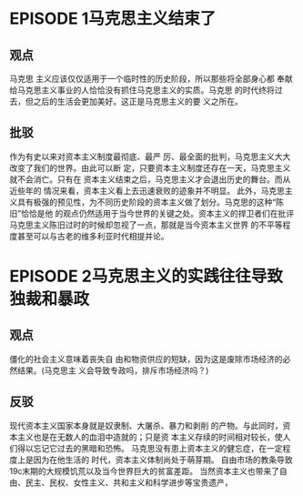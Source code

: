 # EPISODE 1马克思主义结束了
## 观点
⻢克思 主义应该仅仅适⽤于⼀个临时性的历史阶段，所以那些将全部⾝⼼都 奉献给⻢克思主义事业的⼈恰恰没有抓住⻢克思主义的实质。⻢克思 的时代终将过去，但之后的⽣活会更加美好。这正是⻢克思主义的要 义之所在。
## 批驳
作为有史以来对资本主义制度最彻底、最严 厉、最全⾯的批判，⻢克思主义⼤⼤改变了我们的世界。由此可以断 定，只要资本主义制度还存在⼀天，⻢克思主义就不会消亡。只有在 资本主义结束之后，⻢克思主义才会退出历史的舞台。⽽从近些年的 情况来看，资本主义看上去迅速衰败的迹象并不明显。
此外，马克思主义具有极强的预见性，为不同历史阶段的资本主义做了划分。⻢克思的这种“陈旧”恰恰是他 的观点仍然适⽤于当今世界的关键之处。资本主义的捍卫者们在批评 ⻢克思主义陈旧过时的时候却忽视了⼀点，那就是当今资本主义世界 的不平等程度甚⾄可以与古⽼的维多利亚时代相提并论。
# EPISODE 2马克思主义的实践往往导致独裁和暴政
## 观点
僵化的社会主义意味着丧失⾃ 由和物资供应的短缺，因为这是废除市场经济的必然结果。(⻢克思主 义会导致专政吗，排斥市场经济吗？)
## 反驳
现代资本主义国家本⾝就是奴⾪制、⼤屠杀、暴⼒和剥削 的产物。与此同时，资本主义也是在⽆数⼈的⾎泪中造就的；只是资 本主义存续的时间相对较⻓，使⼈们得以忘记它过去的⿊暗和恐怖。 ⻢克思没有患上资本主义的健忘症，在⼀定程度上是因为在他⽣活的 时代，资本主义体制尚处于萌芽期。
自由市场的教条导致19c末期的大规模饥荒以及当今世界巨大的贫富差距。
当然资本主义也带来了⾃由、⺠主、⺠权、⼥性主义、共和主义和科学进步等宝贵遗产，